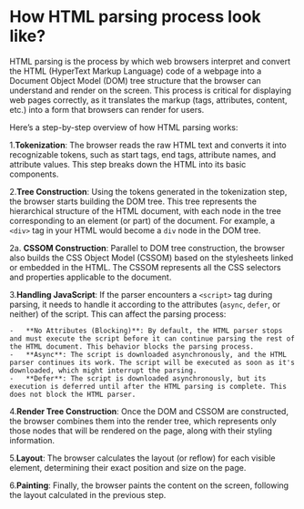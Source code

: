 # How HTML parsing process look like? 


HTML parsing is the process by which web browsers interpret and convert the HTML (HyperText Markup Language) code of a webpage into a Document Object Model (DOM) tree structure that the browser can understand and render on the screen. This process is critical for displaying web pages correctly, as it translates the markup (tags, attributes, content, etc.) into a form that browsers can render for users.

Here’s a step-by-step overview of how HTML parsing works:

1.**Tokenization**: The browser reads the raw HTML text and converts it into recognizable tokens, such as start tags, end tags, attribute names, and attribute values. This step breaks down the HTML into its basic components.
    
2.**Tree Construction**: Using the tokens generated in the tokenization step, the browser starts building the DOM tree. This tree represents the hierarchical structure of the HTML document, with each node in the tree corresponding to an element (or part) of the document. For example, a `<div>` tag in your HTML would become a `div` node in the DOM tree.

2a. **CSSOM Construction**: Parallel to DOM tree construction, the browser also builds the CSS Object Model (CSSOM) based on the stylesheets linked or embedded in the HTML. The CSSOM represents all the CSS selectors and properties applicable to the document.
    
3.**Handling JavaScript**: If the parser encounters a `<script>` tag during parsing, it needs to handle it according to the attributes (`async`, `defer`, or neither) of the script. This can affect the parsing process:
    
    -   **No Attributes (Blocking)**: By default, the HTML parser stops and must execute the script before it can continue parsing the rest of the HTML document. This behavior blocks the parsing process.
    -   **Async**: The script is downloaded asynchronously, and the HTML parser continues its work. The script will be executed as soon as it's downloaded, which might interrupt the parsing.
    -   **Defer**: The script is downloaded asynchronously, but its execution is deferred until after the HTML parsing is complete. This does not block the HTML parser.

4.**Render Tree Construction**: Once the DOM and CSSOM are constructed, the browser combines them into the render tree, which represents only those nodes that will be rendered on the page, along with their styling information.
    
5.**Layout**: The browser calculates the layout (or reflow) for each visible element, determining their exact position and size on the page.
    
6.**Painting**: Finally, the browser paints the content on the screen, following the layout calculated in the previous step.